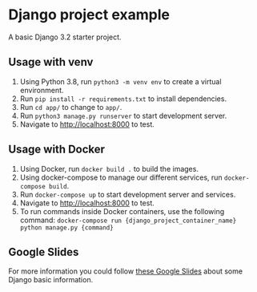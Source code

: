 # Django project example

A basic Django 3.2 starter project.

## Usage with venv

1. Using Python 3.8, run `python3 -m venv env` to create a virtual environment.
2. Run `pip install -r requirements.txt` to install dependencies.
3. Run `cd app/` to change to `app/`.
4. Run `python3 manage.py runserver` to start development server.
5. Navigate to [http://localhost:8000](http://localhost:8000) to test.

## Usage with Docker

1. Using Docker, run `docker build .` to build the images.
2. Using docker-compose to manage our different services, run `docker-compose build`.
3. Run `docker-compose up` to start development server and services.
4. Navigate to [http://localhost:8000](http://localhost:8000) to test.
5. To run commands inside Docker containers, use the following command: `docker-compose run {django_project_container_name} python manage.py {command}`

## Google Slides

For more information you could follow [these Google Slides](https://slagomarsino.github.io/django-hello-world/) about some Django basic information.
